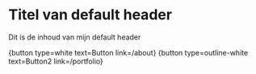 # Titel van default header

Dit is de inhoud van mijn default header

{button type=white text=Button link=/about}
{button type=outline-white text=Button2 link=/portfolio}
